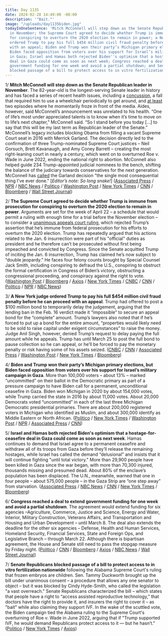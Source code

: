 ```yaml
---
title: Day 1135
date: 2024-02-28 14:49:00 -08:00
description: '"Bait."'
image: "/uploads/day1135biden.jpg"
todayInOneSentence: 'Mitch McConnell will step down as the Senate Republican leader
  in November; the Supreme Court agreed to decide whether Trump is immune from prosecution
  for conspiring to overturn the 2020 election to remain in power; a New York judge
  ordered Trump to pay his full $454 million civil fraud penalty before he can proceed
  with an appeal; Biden and Trump won their party’s Michigan primary elections, but
  Biden faced opposition from voters over his support for Israel’s military campaign
  in Gaza; Israel and Hamas both rejected Biden''s optimism that a hostage-for-ceasefire
  deal in Gaza could come as soon as next week; Congress reached a deal to extend
  government funding for one week and avoid a partial shutdown; and Senate Republicans
  blocked passage of a bill to protect access to in vitro fertilization nationwide. '
---
```


1/ **Mitch McConnell will step down as the Senate Republican leader in November**. The 82-year-old is the longest-serving Senate leader in history and has faced a series of recent health issues, including a [concussion](https://whatthefuckjusthappenedtoday.com/2023/08/30/day-953/#3-mitch-mcconnell-%E2%80%93-again-%E2%80%93-froze-du), a fall that required him to use a wheelchair periodically to get around, and [at least](https://whatthefuckjusthappenedtoday.com/2023/07/27/day-919/#3-mitch-mcconnell-was-escorted-away) two episodes where he momentarily froze in front of the media. Aides, however, said McConnell’s announcement was unrelated to his health. “One of life’s most under appreciated talents is to know when it’s time to move on to life’s next chapter,” McConnell said. “So I stand before you today \[...\] to say that this will be my last term as Republican leader of the Senate.” McConnell’s legacy includes blocking Obama from filling a vacant Supreme Court seat in 2016 with Merrick Garland. The decision directly led to the confirmation of three Trump-nominated Supreme Court justices – Neil Gorsuch, Brett Kavanaugh, and Amy Coney Barrett – creating the most right-leaning court in nearly a century, which went on to overturned Roe v. Wade in June 2022, ending the national right to abortion. McConnell also helped guide 234 Trump-appointed judicial nominees to the bench, shifting the balance of the judiciary towards conservatives for the next generation. McConnell has [called](https://whatthefuckjusthappenedtoday.com/2022/06/30/day-527/#2-biden-called-for-eliminating-the-s) the Garland decision "the single most consequential thing I've ever done." \[*Editor’s note: So long snake!*\] ([Associated Press](https://apnews.com/article/mitch-mcconnell-senate-republican-leader-stepping-down-ba478d570a4561aa7baf91a204d7e366) / [NPR](https://www.npr.org/2024/02/28/1163447619/mitch-mcconnell-steps-down) / [NBC News](https://www.nbcnews.com/politics/congress/sen-mitch-mcconnell-will-step-republican-leader-term-rcna99337) / [Politico](https://www.politico.com/live-updates/2024/02/28/congress/mcconnell-leaving-00143861) / [Washington Post](https://www.washingtonpost.com/politics/2024/02/28/mcconnell-senate-november/) / [New York Times](https://www.nytimes.com/2024/02/28/us/politics/mitch-mcconnell-senate.html) / [CNN](https://www.cnn.com/2024/02/28/politics/mitch-mcconnell-stepping-down-leadership-senate-gop/index.html) / [Bloomberg](https://www.bloomberg.com/news/articles/2024-02-28/mcconnell-to-step-down-as-senate-republican-leader-post-election?srnd=homepage-americas&sref=MIBMEEoj) / [Wall Street Journal](https://www.wsj.com/politics/policy/mitch-mcconnell-to-step-down-as-senate-minority-leader-in-november-7e9ca478?mod=hp_lead_pos1))

2/ **The Supreme Court agreed to decide whether Trump is immune from prosecution for conspiring to overturn the 2020 election to remain in power**. Arguments are set for the week of April 22 – a schedule that would permit a ruling with enough time for a trial before the November election – to consider a [unanimous appeals court ruling](https://whatthefuckjusthappenedtoday.com/2024/02/06/day-1113/#1-a-federal-appeals-court-rejected-t), which rejected Trump’s assertion that he’s immune from federal prosecution for his efforts to overturn the 2020 election. Trump has repeatedly argued that his actions related to the Jan. 6 insurrection were part of his "official" duties as president and he therefore can’t be prosecuted without first being impeached and convicted by Congress. Since the Senate acquitted Trump of inciting the Jan. 6 insurrection, Trump has claimed he’s now subject to “double jeopardy.” He faces four felony counts brought by Special Counsel Jack Smith, including conspiring to defraud the U.S., conspiring to obstruct the formal certification in Congress of Biden’s victory, obstructing a congressional proceeding, and conspiracy against the right to vote. ([Washington Post](https://www.washingtonpost.com/national-security/2024/02/28/trump-supreme-court-immunity-claim-dc-trial/) / [Bloomberg](https://www.bloomberg.com/news/articles/2024-02-28/supreme-court-to-weigh-trump-immunity-keeps-dc-trial-on-hold?srnd=homepage-americas&sref=MIBMEEoj) / [Axios](https://www.axios.com/2024/02/28/supreme-court-trump-immunity-jan-6) / [New York Times](https://www.nytimes.com/2024/02/28/us/supreme-court-trump-immunity-trial.html?smid=nytcore-ios-share&referringSource=articleShare) / [CNBC](https://www.cnbc.com/2024/02/28/trump-election-case-supreme-court-will-rule-on-immunity.html) / [CNN](https://www.cnn.com/2024/02/28/politics/trump-supreme-court-immunity/index.html) / [Politico](https://www.politico.com/news/2024/02/28/supreme-court-trump-immunity-00143985) / [NPR](https://www.npr.org/2024/02/28/1231974416/supreme-court-trump-immunity) / [NBC News](https://www.nbcnews.com/politics/supreme-court/supreme-court-decide-trumps-immunity-claim-election-interference-case-rcna139026))

3/ **A New York judge ordered Trump to pay his full $454 million civil fraud penalty before he can proceed with an appeal**. Trump had offered to post a $100 million bond to temporarily delay the judgement, arguing that the lending ban in the Feb. 16 verdict made it “impossible” to secure an appeal bond for the “complete” amount. Trump’s lawyers also noted that if he’s forced to put up a bond for the entire amount, “properties would likely need to be sold to raise capital under exigent circumstances” to raise the money. Judge Anil Singh, however, denied Trump’s request to delay paying the full amount while he appeals. Trump has until March 25 to post the full bond to pause collection so he can appeal, or he’ll be forced to pay the monetary penalty or risk having some of his assets seized. ([CNBC](https://www.cnbc.com/2024/02/28/trump-lawyers-plan-to-post-100-million-bond-in-ny-fraud-appeal.html) / [CNN](https://www.cnn.com/2024/02/28/politics/donald-trump-appeals-court-new-york/index.html) / [Associated Press](https://apnews.com/article/trump-james-appeal-bond-fraud-new-york-3093352e94274f9daba3d84f0c43467e) / [Washington Post](https://www.washingtonpost.com/politics/2024/02/28/trump-new-york-supreme-court-judgment-appeal/) / [New York Times](https://www.nytimes.com/2024/02/28/nyregion/trump-bond-civil-fraud.html) / [Bloomberg](https://www.bloomberg.com/news/articles/2024-02-28/trump-offering-100-million-bond-to-appeal-ny-fraud-verdict?srnd=homepage-americas&sref=MIBMEEoj))

4/ **Biden and Trump won their party’s Michigan primary elections, but Biden faced opposition from voters over his support for Israel’s military campaign in Gaza**. More than 100,000 voters – about 13% – marked “uncommitted” on their ballot in the Democratic primary as part of a pressure campaign to have Biden call for a permanent, unconditional ceasefire in Gaza. Biden won Michigan in 2020 by about 154,000 votes, while Trump carried the state in 2016 by about 11,000 votes. About 20,000 Democrats voted “uncommitted” in each of the last three Michigan Democratic presidential primaries. There are about 200,000 registered voters in Michigan who identified as Muslim, and about 300,000 identify as Middle Eastern or North African. ([Politico](https://www.politico.com/news/2024/02/27/michigan-primary-trump-biden-haley-00143773) / [New York Times](https://www.nytimes.com/2024/02/28/us/politics/michigan-primary-biden-trump.html) / [Washington Post](https://www.washingtonpost.com/politics/2024/02/27/michigan-primary-biden-trump-haley-uncommitted/) / [NPR](https://www.npr.org/2024/02/27/1234279958/biden-uncommitted-democrats-michigan-primary-election-2024-) / [Associated Press](https://apnews.com/article/joe-biden-donald-trump-election-michigan-2024-6e0b9fc18773e975fdfd23f7287ed615) / [CNN](https://www.cnn.com/2024/02/27/politics/takeaways-michigan-democratic-republican-primaries/index.html))

5/ **Israel and Hamas both rejected Biden's optimism that a hostage-for-ceasefire deal in Gaza could come as soon as next week**. Hamas continues to demand that Israel agree to a permanent ceasefire and withdraw all of its troops from Gaza before they’ll release the remaining hostages, while Israel has called the demand “delusional” and insists that it will continue fighting "until total victory." More than 29,900 people have been killed in Gaza since the war began, with more than 70,300 injured, thousands missing and presumed dead. About 80% of the enclave’s population has been displaced. The U.N., meanwhile, warned that one in four people – about 575,000 people – in the Gaza Strip are “one step away” from starvation.  ([Associated Press](https://apnews.com/article/israel-hamas-war-news-02-27-2024-e17abedeaf5a005fcd5e7095fecacb7a) / [NBC News](https://www.nbcnews.com/news/world/live-blog/israel-hamas-war-live-updates-rcna140842) / [CNN](https://www.cnn.com/middleeast/live-news/israel-hamas-war-gaza-news-02-28-24/index.html) / [New York Times](https://www.nytimes.com/live/2024/02/28/world/israel-hamas-war-gaza-news) / [Bloomberg](https://www.bloomberg.com/news/articles/2024-02-27/one-in-four-gazans-are-now-one-step-away-from-famine-un-says?srnd=politics-vp&sref=MIBMEEoj))

6/ **Congress reached a deal to extend government funding for one week and avoid a partial shutdown**. The agreement would extend funding for six agencies –Agriculture, Commerce, Justice and Science, Energy and Water, Interior, Military Construction, Veterans Affairs, and Transportation and Housing and Urban Development – until March 8. The deal also extends the deadline for the other six agencies – Defense, Health and Human Services, Homeland Security, Financial Services, State and Foreign Ops, and Legislative Branch – through March 22. Although there is bipartisan agreement, the House and Senate still need to pass the stopgap measure by Friday night. ([Politico](https://www.politico.com/live-updates/2024/02/28/congress/leaders-reach-spending-deal-00143849) / [CNN](https://www.cnn.com/2024/02/28/politics/house-votes-government-funding/index.html) / [Bloomberg](https://www.bloomberg.com/news/articles/2024-02-28/lawmakers-reach-deal-to-avert-us-government-shutdown?sref=MIBMEEoj) / [Axios](https://www.axios.com/2024/02/28/congress-deal-to-punt-government-shutdown) / [NBC News](https://www.nbcnews.com/politics/congress/government-shutdown-house-returns-likely-short-term-bill-rcna140894) / [Wall Street Journal](https://www.wsj.com/politics/policy/speaker-mike-johnson-makes-offer-to-fund-government-avoid-shutdown-48825ef3?mod=hp_lead_pos6))

7/ **Senate Republicans blocked passage of a bill to protect access to in vitro fertilization nationwide** following the Alabama Supreme Court's ruling that frozen embryos are children. Sen. Tammy Duckworth brought up the bill under unanimous consent – a procedure that allows any one senator to object – but it was blocked by Cindy Hyde-Smith, who called the legislation "a vast overreach." Senate Republicans characterized the bill – which states that people have a right to “access assisted reproductive technology,” that doctors have the right to provide it, and insurers the right to cover it – as "bait" while also claiming they support IVF. In the wake of the scuttled vote, the Biden campaign tied the Alabama ruling to the Supreme Court's overturning of Roe v. Wade in June 2022, arguing that if "Trump supported IVF, he would demand Republicans protect access to it — but he hasn’t." ([Politico](https://www.politico.com/live-updates/2024/02/28/congress/blocks-ivf-vote-gop-senate-protections-00143918) / [New York Times](https://www.nytimes.com/2024/02/28/us/politics/senate-republicans-ivf-bill.html) / [Axios](https://www.axios.com/2024/02/28/senate-ivf-bill-trump-biden-campaign))